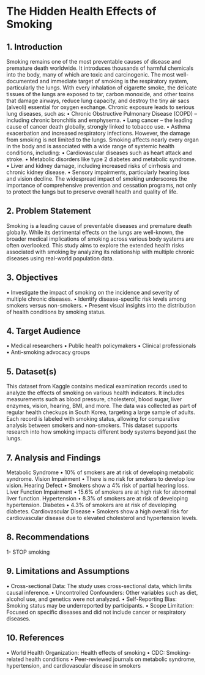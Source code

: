 # The Hidden Health Effects of Smoking
## 1.	Introduction
Smoking remains one of the most preventable causes of disease and premature death worldwide. It introduces thousands of harmful chemicals into the body, many of which are toxic and carcinogenic. The most well-documented and immediate target of smoking is the respiratory system, particularly the lungs. With every inhalation of cigarette smoke, the delicate tissues of the lungs are exposed to tar, carbon monoxide, and other toxins that damage airways, reduce lung capacity, and destroy the tiny air sacs (alveoli) essential for oxygen exchange.
Chronic exposure leads to serious lung diseases, such as:
•	Chronic Obstructive Pulmonary Disease (COPD) – including chronic bronchitis and emphysema.
•	Lung cancer – the leading cause of cancer death globally, strongly linked to tobacco use.
•	Asthma exacerbation and increased respiratory infections.
However, the damage from smoking is not limited to the lungs. Smoking affects nearly every organ in the body and is associated with a wide range of systemic health conditions, including:
•	Cardiovascular diseases such as heart attack and stroke.
•	Metabolic disorders like type 2 diabetes and metabolic syndrome.
•	Liver and kidney damage, including increased risks of cirrhosis and chronic kidney disease.
•	Sensory impairments, particularly hearing loss and vision decline.
The widespread impact of smoking underscores the importance of comprehensive prevention and cessation programs, not only to protect the lungs but to preserve overall health and quality of life.

## 2.	Problem Statement
Smoking is a leading cause of preventable diseases and premature death globally. While its detrimental effects on the lungs are well-known, the broader medical implications of smoking across various body systems are often overlooked. This study aims to explore the extended health risks associated with smoking by analyzing its relationship with multiple chronic diseases using real-world population data.
## 3.	Objectives
•	Investigate the impact of smoking on the incidence and severity of multiple chronic diseases.
•	Identify disease-specific risk levels among smokers versus non-smokers.
•	Present visual insights into the distribution of health conditions by smoking status.

## 4.	Target Audience
•	Medical researchers
•	Public health policymakers
•	Clinical professionals
•	Anti-smoking advocacy groups

## 5.	Dataset(s)
This dataset from Kaggle contains medical examination records used to analyze the effects of smoking on various health indicators. It includes measurements such as blood pressure, cholesterol, blood sugar, liver enzymes, vision, hearing, BMI, and more. The data was collected as part of regular health checkups in South Korea, targeting a large sample of adults. Each record is labeled with smoking status, allowing for comparative analysis between smokers and non-smokers. This dataset supports research into how smoking impacts different body systems beyond just the lungs.

## 7.	Analysis and Findings 
Metabolic Syndrome
•	10% of smokers are at risk of developing metabolic syndrome.
Vision Impairment
•	There is no risk for smokers to develop low vision.
Hearing Defect
•	Smokers show a 4% risk of partial hearing loss.
Liver Function Impairment
•	15.6% of smokers are at high risk for abnormal liver function.
Hypertension
•	8.3% of smokers are at risk of developing hypertension.
Diabetes
•	4.3% of smokers are at risk of developing diabetes.
Cardiovascular Disease
•	Smokers show a high overall risk for cardiovascular disease due to elevated cholesterol and hypertension levels.
## 8.	Recommendations
1-	STOP smoking
## 9.	Limitations and Assumptions
•	Cross-sectional Data: The study uses cross-sectional data, which limits causal inference.
•	Uncontrolled Confounders: Other variables such as diet, alcohol use, and genetics were not analyzed.
•	Self-Reporting Bias: Smoking status may be underreported by participants.
•	Scope Limitation: Focused on specific diseases and did not include cancer or respiratory diseases.

## 10.	References
•	World Health Organization: Health effects of smoking
•	CDC: Smoking-related health conditions
•	Peer-reviewed journals on metabolic syndrome, hypertension, and cardiovascular disease in smokers

